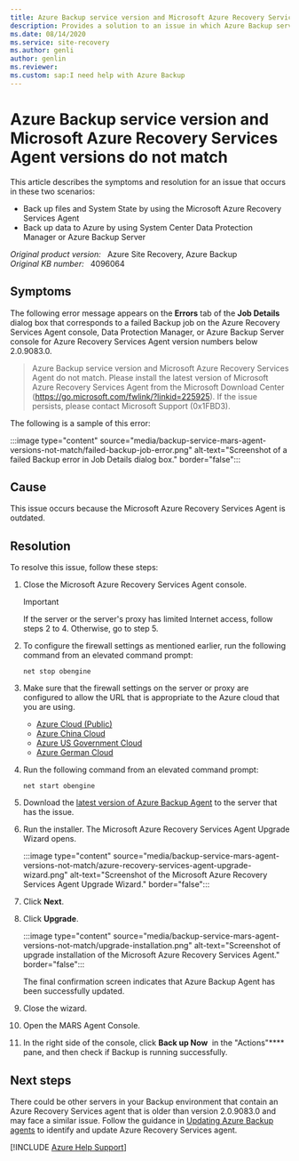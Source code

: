 ```yaml
---
title: Azure Backup service version and Microsoft Azure Recovery Services Agent versions do not match
description: Provides a solution to an issue in which Azure Backup service and Microsoft Azure Recovery Services Agent versions do not match (0x1FBD3).
ms.date: 08/14/2020
ms.service: site-recovery
ms.author: genli
author: genlin
ms.reviewer: 
ms.custom: sap:I need help with Azure Backup
---
```

# Azure Backup service version and Microsoft Azure Recovery Services Agent versions do not match

This article describes the symptoms and resolution for an issue that occurs in these two scenarios:

- Back up files and System State by using the Microsoft Azure Recovery Services Agent
- Back up data to Azure by using System Center Data Protection Manager or Azure Backup Server

_Original product version:_ &nbsp; Azure Site Recovery, Azure Backup  
_Original KB number:_ &nbsp; 4096064

## Symptoms

The following error message appears on the **Errors** tab of the **Job Details** dialog box that corresponds to a failed Backup job on the Azure Recovery Services Agent console, Data Protection Manager, or Azure Backup Server console for Azure Recovery Services Agent version numbers below 2.0.9083.0.

> Azure Backup service version and Microsoft Azure Recovery Services Agent do not match. Please install the latest version of Microsoft Azure Recovery Services Agent from the Microsoft Download Center (<https://go.microsoft.com/fwlink/?linkid=225925>). If the issue persists, please contact Microsoft Support (0x1FBD3).

The following is a sample of this error:

:::image type="content" source="media/backup-service-mars-agent-versions-not-match/failed-backup-job-error.png" alt-text="Screenshot of a failed Backup error in Job Details dialog box." border="false":::

## Cause

This issue occurs because the Microsoft Azure Recovery Services Agent is outdated.

## Resolution

To resolve this issue, follow these steps:

1. Close the Microsoft Azure Recovery Services Agent console.

    > [!IMPORTANT]
    > If the server or the server's proxy has limited Internet access, follow steps 2 to 4. Otherwise, go to step 5.
2. To configure the firewall settings as mentioned earlier, run the following command from an elevated command prompt:

    ```console
    net stop obengine
    ```

3. Make sure that the firewall settings on the server or proxy are configured to allow the URL that is appropriate to the Azure cloud that you are using.

    - [Azure Cloud (Public)](https://login.windows.net)
    - [Azure China Cloud](https://login.chinacloudapi.cn)
    - [Azure US Government Cloud](https://login.microsoftonline.us)
    - [Azure German Cloud](/previous-versions/azure/germany/germany-welcome)

4. Run the following command from an elevated command prompt:

    ```console
    net start obengine
    ```

5. Download the [latest version of Azure Backup Agent](https://go.microsoft.com/fwlink/?linkid=229525) to the server that has the issue.
6. Run the installer. The Microsoft Azure Recovery Services Agent Upgrade Wizard opens.

    :::image type="content" source="media/backup-service-mars-agent-versions-not-match/azure-recovery-services-agent-upgrade-wizard.png" alt-text="Screenshot of the Microsoft Azure Recovery Services Agent Upgrade Wizard." border="false":::

7. Click **Next**.
8. Click **Upgrade**.

    :::image type="content" source="media/backup-service-mars-agent-versions-not-match/upgrade-installation.png" alt-text="Screenshot of upgrade installation of the Microsoft Azure Recovery Services Agent." border="false":::

    The final confirmation screen indicates that Azure Backup Agent has been successfully updated.
9. Close the wizard.
10. Open the MARS Agent Console.
11. In the right side of the console, click **Back up Now**  in the "Actions"**** pane, and then check if Backup is running successfully.

## Next steps

There could be other servers in your Backup environment that contain an Azure Recovery Services agent that is older than version 2.0.9083.0 and may face a similar issue.
Follow the guidance in [Updating Azure Backup agents](https://blogs.technet.microsoft.com/srinathv/2018/01/17/updating-azure-backup-agents/) to identify and update Azure Recovery Services agent.

[!INCLUDE [Azure Help Support](../../../includes/azure-help-support.md)]
